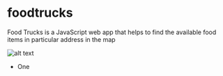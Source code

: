 # foodtrucks
Food Trucks is a JavaScript web app that helps to find the available food items in particular address in the map

![alt text](https://github.com/sgrmhrzn/foodtrucks/blob/master/images/foodtruck.PNG)

- One
